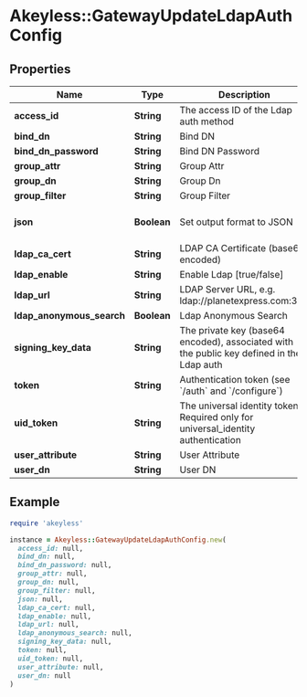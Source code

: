 # Akeyless::GatewayUpdateLdapAuthConfig

## Properties

| Name | Type | Description | Notes |
| ---- | ---- | ----------- | ----- |
| **access_id** | **String** | The access ID of the Ldap auth method | [optional] |
| **bind_dn** | **String** | Bind DN | [optional] |
| **bind_dn_password** | **String** | Bind DN Password | [optional] |
| **group_attr** | **String** | Group Attr | [optional] |
| **group_dn** | **String** | Group Dn | [optional] |
| **group_filter** | **String** | Group Filter | [optional] |
| **json** | **Boolean** | Set output format to JSON | [optional][default to false] |
| **ldap_ca_cert** | **String** | LDAP CA Certificate (base64 encoded) | [optional] |
| **ldap_enable** | **String** | Enable Ldap [true/false] | [optional] |
| **ldap_url** | **String** | LDAP Server URL, e.g. ldap://planetexpress.com:389 | [optional] |
| **ldap_anonymous_search** | **Boolean** | Ldap Anonymous Search | [optional] |
| **signing_key_data** | **String** | The private key (base64 encoded), associated with the public key defined in the Ldap auth | [optional] |
| **token** | **String** | Authentication token (see &#x60;/auth&#x60; and &#x60;/configure&#x60;) | [optional] |
| **uid_token** | **String** | The universal identity token, Required only for universal_identity authentication | [optional] |
| **user_attribute** | **String** | User Attribute | [optional] |
| **user_dn** | **String** | User DN | [optional] |

## Example

```ruby
require 'akeyless'

instance = Akeyless::GatewayUpdateLdapAuthConfig.new(
  access_id: null,
  bind_dn: null,
  bind_dn_password: null,
  group_attr: null,
  group_dn: null,
  group_filter: null,
  json: null,
  ldap_ca_cert: null,
  ldap_enable: null,
  ldap_url: null,
  ldap_anonymous_search: null,
  signing_key_data: null,
  token: null,
  uid_token: null,
  user_attribute: null,
  user_dn: null
)
```

